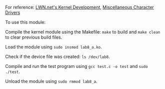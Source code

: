 For reference: [LWN.net's Kernel Development](https://static.lwn.net/images/pdf/LDD3/ch03.pdf), [Miscellaneous Character Drivers](https://www.linuxjournal.com/article/2920)

To use this module:

Compile the kernel module using the Makefile: `make` to build and `make clean` to clear previous build files.

Load the module using `sudo insmod lab8_a.ko`.

Check if the device file was created: `ls /dev/lab8`.

Compile and run the test program using `gcc test.c -o test` and `sudo ./test`.

Unload the module using `sudo rmmod lab8_a`.